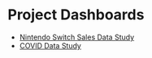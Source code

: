 # Project Dashboards

* <a href="https://public.tableau.com/app/profile/brendan.dao/viz/NintendoSwitchSalesData/Dashboard1">Nintendo Switch Sales Data Study</a>
* <a href="https://public.tableau.com/app/profile/brendan.dao/viz/Covid_16574417597240/Dashboard1">COVID Data Study</a><br>
